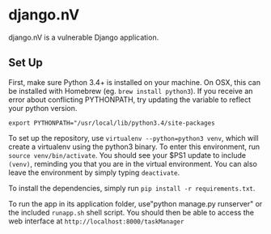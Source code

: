 django.nV
=========

django.nV is a vulnerable Django application.

Set Up
------

First, make sure Python 3.4+ is installed on your machine. On OSX, this can be installed with Homebrew (eg. `brew install python3`). If you receive an error about conflicting PYTHONPATH, try updating the variable to reflect your python version.
```
export PYTHONPATH="/usr/local/lib/python3.4/site-packages
```

To set up the repository, use `virtualenv --python=python3 venv`, which will create a virtualenv using the python3 binary. To enter this environment, run `source venv/bin/activate`. You should see your $PS1 update to include `(venv)`, reminding you that you are in the virtual environment. You can also leave the environment by simply typing `deactivate`.

To install the dependencies, simply run `pip install -r requirements.txt`.

To run the app in its application folder, use"python manage.py runserver" or the included `runapp.sh` shell script. You should then be able to access the web interface at `http://localhost:8000/taskManager`

